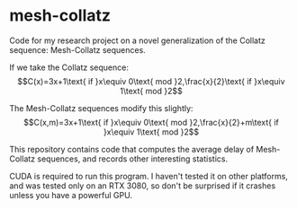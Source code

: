 # mesh-collatz
Code for my research project on a novel generalization of the Collatz sequence: Mesh-Collatz sequences.

If we take the Collatz sequence:
$$C(x)=3x+1\text{ if }x\equiv 0\text{ mod }2,\frac{x}{2}\text{ if }x\equiv 1\text{ mod }2$$

The Mesh-Collatz sequences modify this slightly:
$$C(x,m)=3x+1\text{ if }x\equiv 0\text{ mod }2,\frac{x}{2}+m\text{ if }x\equiv 1\text{ mod }2$$

This repository contains code that computes the average delay of Mesh-Collatz sequences, and records other interesting statistics.

CUDA is required to run this program. I haven't tested it on other platforms, and was tested only on an  RTX 3080, so don't be surprised if it crashes unless you have a powerful GPU.
